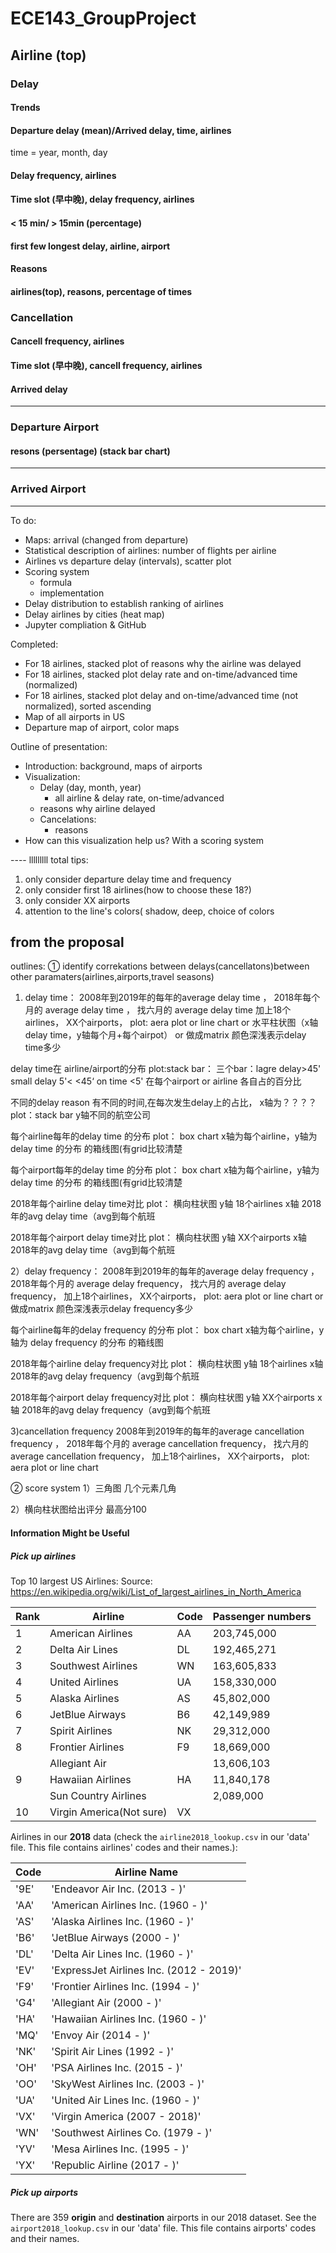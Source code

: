 # ECE143_GroupProject

## Airline (top)

### Delay

#### Trends
#### Departure delay (mean)/Arrived delay, time, airlines
time = year, month, day
#### Delay frequency, airlines
#### Time slot (早中晚), delay frequency, airlines
#### < 15 min/ > 15min (percentage)
#### first few longest delay, airline, airport

#### Reasons
#### airlines(top), reasons, percentage of times

### Cancellation

#### Cancell frequency, airlines
#### Time slot (早中晚), cancell frequency, airlines


#### Arrived delay 


----

### Departure Airport

#### resons (persentage) (stack bar chart)

----

### Arrived Airport
----


To do:
- Maps: arrival (changed from departure)
- Statistical description of airlines: number of flights per airline
- Airlines vs departure delay (intervals), scatter plot
- Scoring system
	- formula
	- implementation
- Delay distribution to establish ranking of airlines
- Delay airlines by cities (heat map)
- Jupyter compliation & GitHub

Completed:
- For 18 airlines, stacked plot of reasons why the airline was delayed 
- For 18 airlines, stacked plot delay rate and on-time/advanced time (normalized)
- For 18 airlines, stacked plot delay and on-time/advanced time (not normalized), sorted ascending
- Map of all airports in US
- Departure map of airport, color maps

Outline of presentation: 
- Introduction: background, maps of airports
- Visualization:
	- Delay (day, month, year)
		- all airline & delay rate, on-time/advanced
    - reasons why airline delayed
	- Cancelations:
		- reasons
- How can this visualization help us? With a scoring system



---- lllllllll
total tips:
1) only consider departure delay time and frequency
2) only consider first 18 airlines(how to choose these 18?) 
3) only consider XX airports
4) attention to the line's colors( shadow, deep, choice of colors
## from the proposal
outlines:
① identify correkations between delays(cancellatons)between other paramaters(airlines,airports,travel seasons)
1) delay time： 
2008年到2019年的每年的average delay time ，
2018年每个月的 average delay time ， 
找六月的 average delay time
加上18个airlines， XX个airports，
plot: aera plot or line chart or 水平柱状图（x轴 delay time，y轴每个月+每个airpot） or 做成matrix 颜色深浅表示delay time多少

delay time在 airline/airport的分布
plot:stack bar： 三个bar：lagre delay>45' small delay 5'< <45‘  on time <5'  在每个airport or airline 各自占的百分比 

不同的delay reason 有不同的时间,在每次发生delay上的占比， x轴为？？？？
plot：stack bar y轴不同的航空公司 

每个airline每年的delay time 的分布
plot： box chart x轴为每个airline，y轴为 delay time 的分布 的箱线图(有grid比较清楚

每个airport每年的delay time 的分布
plot： box chart x轴为每个airline，y轴为 delay time 的分布 的箱线图(有grid比较清楚

2018年每个airline delay time对比
plot： 横向柱状图 y轴 18个airlines x轴 2018年的avg delay time（avg到每个航班

2018年每个airport delay time对比
plot： 横向柱状图 y轴 XX个airports x轴 2018年的avg delay time（avg到每个航班


2）delay frequency：
2008年到2019年的每年的average delay frequency ，
2018年每个月的 average delay frequency， 
找六月的 average delay frequency，
 加上18个airlines， XX个airports，
plot: aera plot or line chart or 做成matrix 颜色深浅表示delay frequency多少

每个airline每年的delay frequency 的分布
plot： box chart x轴为每个airline，y轴为 delay frequency 的分布 的箱线图

2018年每个airline delay frequency对比
plot： 横向柱状图 y轴 18个airlines x轴 2018年的avg delay frequency（avg到每个航班

2018年每个airport delay frequency对比
plot： 横向柱状图 y轴 XX个airports x轴 2018年的avg delay frequency（avg到每个航班


3)cancellation frequency
2008年到2019年的每年的average cancellation frequency ，
2018年每个月的 average cancellation frequency， 
找六月的 average cancellation frequency，
 加上18个airlines， XX个airports，
plot: aera plot or line chart 



② score system
1）三角图 几个元素几角

2）横向柱状图给出评分 最高分100 


#### Information Might be Useful

##### Pick up airlines

Top 10 largest US Airlines:
Source: https://en.wikipedia.org/wiki/List_of_largest_airlines_in_North_America

|Rank|Airline|Code|Passenger numbers|
|---|---|---|---|
|1|American Airlines|AA|203,745,000|
|2|Delta Air Lines|DL|192,465,271|
|3|Southwest Airlines|WN|163,605,833|
|4|United Airlines|UA|158,330,000|
|5|Alaska Airlines|AS|45,802,000|
|6|JetBlue Airways|B6|42,149,989|
|7|Spirit Airlines|NK|29,312,000|
|8|Frontier Airlines|F9|18,669,000|
||Allegiant Air||13,606,103|
|9|Hawaiian Airlines|HA|11,840,178|
||Sun Country Airlines||2,089,000|
|10|Virgin America(Not sure)|VX||

Airlines in our **2018** data (check the `airline2018_lookup.csv` in our 'data' file. This file contains airlines' codes and their names.):

|Code|Airline Name|
|---|---|
|'9E'| 'Endeavor Air Inc. (2013 - )'|
|'AA'| 'American Airlines Inc. (1960 - )'|
|'AS'| 'Alaska Airlines Inc. (1960 - )'|
|'B6'| 'JetBlue Airways (2000 - )'|
|'DL'| 'Delta Air Lines Inc. (1960 - )'|
|'EV'| 'ExpressJet Airlines Inc. (2012 - 2019)'|
|'F9'| 'Frontier Airlines Inc. (1994 - )'|
|'G4'| 'Allegiant Air (2000 - )'|
|'HA'| 'Hawaiian Airlines Inc. (1960 - )'|
|'MQ'| 'Envoy Air (2014 - )'|
|'NK'| 'Spirit Air Lines (1992 - )'|
|'OH'| 'PSA Airlines Inc. (2015 - )'|
|'OO'| 'SkyWest Airlines Inc. (2003 - )'|
|'UA'| 'United Air Lines Inc. (1960 - )'|
|'VX'| 'Virgin America (2007 - 2018)'|
|'WN'| 'Southwest Airlines Co. (1979 - )'|
|'YV'| 'Mesa Airlines Inc. (1995 - )'|
|'YX'| 'Republic Airline (2017 - )'|

##### Pick up airports

There are 359 **origin** and **destination** airports in our 2018 dataset. See the `airport2018_lookup.csv` in our 'data' file. This file contains airports' codes and their names.

